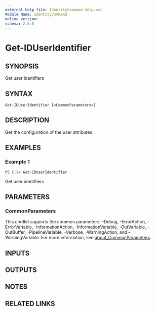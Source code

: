```yaml
---
external help file: IdentityCommand-help.xml
Module Name: IdentityCommand
online version:
schema: 2.0.0
---
```


# Get-IDUserIdentifier

## SYNOPSIS
Get user identifiers

## SYNTAX

```
Get-IDUserIdentifier [<CommonParameters>]
```

## DESCRIPTION
Get the configuration of the user attributes

## EXAMPLES

### Example 1
```
PS C:\> Get-IDUserIdentifier
```

Get user identifiers

## PARAMETERS

### CommonParameters
This cmdlet supports the common parameters: -Debug, -ErrorAction, -ErrorVariable, -InformationAction, -InformationVariable, -OutVariable, -OutBuffer, -PipelineVariable, -Verbose, -WarningAction, and -WarningVariable. For more information, see [about_CommonParameters](http://go.microsoft.com/fwlink/?LinkID=113216).

## INPUTS

## OUTPUTS

## NOTES

## RELATED LINKS
